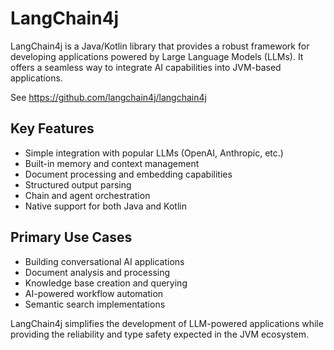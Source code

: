 
# LangChain4j
LangChain4j is a Java/Kotlin library that provides a robust framework for developing applications powered by Large
Language Models (LLMs). It offers a seamless way to integrate AI capabilities into JVM-based applications.

See https://github.com/langchain4j/langchain4j

## Key Features

- Simple integration with popular LLMs (OpenAI, Anthropic, etc.)
- Built-in memory and context management
- Document processing and embedding capabilities
- Structured output parsing
- Chain and agent orchestration
- Native support for both Java and Kotlin

## Primary Use Cases

- Building conversational AI applications
- Document analysis and processing
- Knowledge base creation and querying
- AI-powered workflow automation
- Semantic search implementations

LangChain4j simplifies the development of LLM-powered applications while providing the reliability and type safety
expected in the JVM ecosystem.
